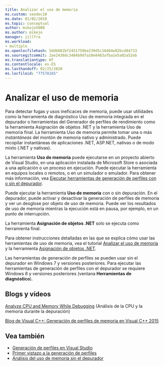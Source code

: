 ```yaml
---
title: Analizar el uso de memoria
ms.custom: seodec18
ms.date: 01/02/2018
ms.topic: conceptual
author: mikejo5000
ms.author: mikejo
manager: jillfra
ms.workload:
- multiple
ms.openlocfilehash: 5ddb082bf2451759be239d5c16404e82bcd84733
ms.sourcegitcommit: 2ae2436dc3484b9dfa10e0483afba1e5a02a52eb
ms.translationtype: HT
ms.contentlocale: es-ES
ms.lasthandoff: 02/25/2020
ms.locfileid: "77578165"
---
```

# <a name="analyze-memory-usage"></a>Analizar el uso de memoria

Para detectar fugas y usos ineficaces de memoria, puede usar utilidades como la herramienta de diagnóstico Uso de memoria integrada en el depurador o herramientas del Generador de perfiles de rendimiento como la herramienta Asignación de objetos .NET y la herramienta Uso de memoria final. La herramienta Uso de memoria permite tomar una o más *instantáneas* del montón de memoria nativo y administrado. Puede recopilar instantáneas de aplicaciones .NET, ASP.NET, nativas o de modo mixto (.NET y nativas). 

La herramienta **Uso de memoria** puede ejecutarse en un proyecto abierto de Visual Studio, en una aplicación instalada de Microsoft Store o asociada a una aplicación o un proceso en ejecución. Puede ejecutar la herramienta en equipos locales o remotos, o en un simulador o emulador. Para obtener más información, vea [Ejecutar herramientas de generación de perfiles con o sin el depurador](../profiling/running-profiling-tools-with-or-without-the-debugger.md).

Puede ejecutar la herramienta **Uso de memoria** con o sin depuración. En el depurador, puede activar y desactivar la generación de perfiles de memoria y ver un desglose por objeto de uso de memoria. Puede ver los resultados de uso de memoria mientras la ejecución está en pausa, por ejemplo, en un punto de interrupción.

La herramienta **Asignación de objetos .NET** solo se ejecuta como herramienta final.

Para obtener instrucciones detalladas en las que se explica cómo usar las herramientas de uso de memoria, vea el tutorial [Analizar el uso de memoria](../profiling/memory-usage.md) y la herramienta [Asignación de objetos .NET](../profiling/dotnet-alloc-tool.md).

Las herramientas de generación de perfiles se pueden usar sin el depurador en Windows 7 y versiones posteriores. Para ejecutar las herramientas de generación de perfiles con el depurador se requiere Windows 8 y versiones posteriores (ventana **Herramientas de diagnóstico**).

## <a name="blogs-and-videos"></a>Blogs y vídeos

[Analyze CPU and Memory While Debugging](https://devblogs.microsoft.com/visualstudio/analyze-cpu-memory-while-debugging/) (Análisis de la CPU y la memoria durante la depuración)

[Blog de Visual C++: Generación de perfiles de memoria en Visual C++ 2015](https://devblogs.microsoft.com/cppblog/memory-profiling-in-visual-c-2015/)

## <a name="see-also"></a>Vea también

- [Generación de perfiles en Visual Studio](../profiling/index.yml)
- [Primer vistazo a la generación de perfiles](../profiling/profiling-feature-tour.md)
- [Análisis del uso de memoria sin el depurador](../profiling/memory-usage-without-debugging2.md)
